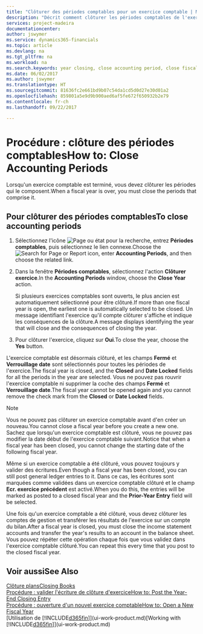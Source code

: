 ```yaml
---
title: "Clôturer des périodes comptables pour un exercice comptable | Microsoft Docs"
description: "Décrit comment clôturer les périodes comptables de l'exercice comptable."
services: project-madeira
documentationcenter: 
author: jswymer
ms.service: dynamics365-financials
ms.topic: article
ms.devlang: na
ms.tgt_pltfrm: na
ms.workload: na
ms.search.keywords: year closing, close accounting period, close fiscal year, bank account detailed trial balance
ms.date: 06/02/2017
ms.author: jswymer
ms.translationtype: HT
ms.sourcegitcommit: 81636fc2e661bd9b07c54da1cd5d0d27e30d01a2
ms.openlocfilehash: 859801a5e9d9b900aed6af5fe672f650932b2e79
ms.contentlocale: fr-ch
ms.lasthandoff: 09/22/2017

---
```

# <a name="how-to-close-accounting-periods"></a><span data-ttu-id="a16f8-103">Procédure : clôture des périodes comptables</span><span class="sxs-lookup"><span data-stu-id="a16f8-103">How to: Close Accounting Periods</span></span>
<span data-ttu-id="a16f8-104">Lorsqu'un exercice comptable est terminé, vous devez clôturer les périodes qui le composent.</span><span class="sxs-lookup"><span data-stu-id="a16f8-104">When a fiscal year is over, you must close the periods that comprise it.</span></span>

## <a name="to-close-accounting-periods"></a><span data-ttu-id="a16f8-105">Pour clôturer des périodes comptables</span><span class="sxs-lookup"><span data-stu-id="a16f8-105">To close accounting periods</span></span>
1. <span data-ttu-id="a16f8-106">Sélectionnez l'icône ![Page ou état pour la recherche](media/ui-search/search_small.png "Page ou état pour la recherche"), entrez **Périodes comptables**, puis sélectionnez le lien connexe.</span><span class="sxs-lookup"><span data-stu-id="a16f8-106">Choose the ![Search for Page or Report](media/ui-search/search_small.png "Search for Page or Report icon") icon, enter **Accounting Periods**, and then choose the related link.</span></span>
2. <span data-ttu-id="a16f8-107">Dans la fenêtre **Périodes comptables**, sélectionnez l'action **Clôturer exercice**.</span><span class="sxs-lookup"><span data-stu-id="a16f8-107">In the **Accounting Periods** window, choose the **Close Year** action.</span></span>

    <span data-ttu-id="a16f8-108">Si plusieurs exercices comptables sont ouverts, le plus ancien est automatiquement sélectionné pour être clôturé.</span><span class="sxs-lookup"><span data-stu-id="a16f8-108">If more than one fiscal year is open, the earliest one is automatically selected to be closed.</span></span> <span data-ttu-id="a16f8-109">Un message identifiant l'exercice qu'il compte clôturer s'affiche et indique les conséquences de la clôture.</span><span class="sxs-lookup"><span data-stu-id="a16f8-109">A message displays identifying the year that will close and the consequences of closing the year.</span></span>
3. <span data-ttu-id="a16f8-110">Pour clôturer l'exercice, cliquez sur **Oui**.</span><span class="sxs-lookup"><span data-stu-id="a16f8-110">To close the year, choose the **Yes** button.</span></span>

<span data-ttu-id="a16f8-111">L'exercice comptable est désormais clôturé, et les champs **Fermé** et **Verrouillage date** sont sélectionnés pour toutes les périodes de l'exercice.</span><span class="sxs-lookup"><span data-stu-id="a16f8-111">The fiscal year is closed, and the **Closed** and **Date Locked** fields for all the periods in the year are selected.</span></span> <span data-ttu-id="a16f8-112">Vous ne pouvez pas rouvrir l'exercice comptable ni supprimer la coche des champs **Fermé** et **Verrouillage date**.</span><span class="sxs-lookup"><span data-stu-id="a16f8-112">The fiscal year cannot be opened again and you cannot remove the check mark from the **Closed** or **Date Locked** fields.</span></span>

> [!NOTE]  
>   <span data-ttu-id="a16f8-113">Vous ne pouvez pas clôturer un exercice comptable avant d'en créer un nouveau.</span><span class="sxs-lookup"><span data-stu-id="a16f8-113">You cannot close a fiscal year before you create a new one.</span></span> <span data-ttu-id="a16f8-114">Sachez que lorsqu'un exercice comptable est clôturé, vous ne pouvez pas modifier la date début de l'exercice comptable suivant.</span><span class="sxs-lookup"><span data-stu-id="a16f8-114">Notice that when a fiscal year has been closed, you cannot change the starting date of the following fiscal year.</span></span>

<span data-ttu-id="a16f8-115">Même si un exercice comptable a été clôturé, vous pouvez toujours y valider des écritures.</span><span class="sxs-lookup"><span data-stu-id="a16f8-115">Even though a fiscal year has been closed, you can still post general ledger entries to it.</span></span> <span data-ttu-id="a16f8-116">Dans ce cas, les écritures sont marquées comme validées dans un exercice comptable clôturé et le champ **Ecr. exercice précédent** est activé.</span><span class="sxs-lookup"><span data-stu-id="a16f8-116">When you do this, the entries will be marked as posted to a closed fiscal year and the **Prior-Year Entry** field will be selected.</span></span>

<span data-ttu-id="a16f8-117">Une fois qu'un exercice comptable a été clôturé, vous devez clôturer les comptes de gestion et transférer les résultats de l'exercice sur un compte du bilan.</span><span class="sxs-lookup"><span data-stu-id="a16f8-117">After a fiscal year is closed, you must close the income statement accounts and transfer the year's results to an account in the balance sheet.</span></span> <span data-ttu-id="a16f8-118">Vous pouvez répéter cette opération chaque fois que vous validez dans l'exercice comptable clôturé.</span><span class="sxs-lookup"><span data-stu-id="a16f8-118">You can repeat this every time that you post to the closed fiscal year.</span></span>

## <a name="see-also"></a><span data-ttu-id="a16f8-119">Voir aussi</span><span class="sxs-lookup"><span data-stu-id="a16f8-119">See Also</span></span>
[<span data-ttu-id="a16f8-120">Clôture plans</span><span class="sxs-lookup"><span data-stu-id="a16f8-120">Closing Books</span></span>](year-close-books.md)  
[<span data-ttu-id="a16f8-121">Procédure : valider l'écriture de clôture d'exercice</span><span class="sxs-lookup"><span data-stu-id="a16f8-121">How to: Post the Year-End Closing Entry</span></span>](year-how-post-year-end-close-entry.md)  
[<span data-ttu-id="a16f8-122">Procédure : ouverture d'un nouvel exercice comptable</span><span class="sxs-lookup"><span data-stu-id="a16f8-122">How to: Open a New Fiscal Year</span></span>](finance-how-open-new-fiscal-year.md)  
<span data-ttu-id="a16f8-123">[Utilisation de [!INCLUDE[d365fin](includes/d365fin_md.md)]](ui-work-product.md)</span><span class="sxs-lookup"><span data-stu-id="a16f8-123">[Working with [!INCLUDE[d365fin](includes/d365fin_md.md)]](ui-work-product.md)</span></span>


